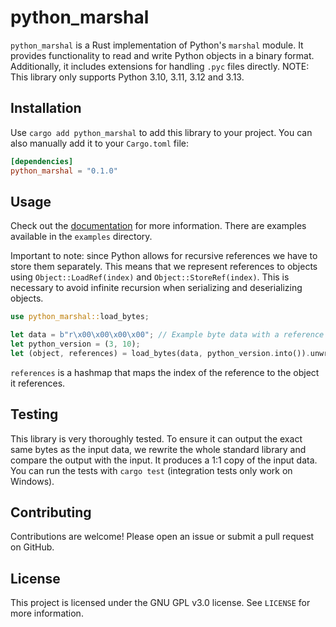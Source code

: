 # python_marshal

`python_marshal` is a Rust implementation of Python's `marshal` module. It provides functionality to read and write Python objects in a binary format. Additionally, it includes extensions for handling `.pyc` files directly.
NOTE: This library only supports Python 3.10, 3.11, 3.12 and 3.13.

## Installation
Use `cargo add python_marshal` to add this library to your project.
You can also manually add it to your `Cargo.toml` file:

```toml
[dependencies]
python_marshal = "0.1.0"
```

## Usage

Check out the [documentation](https://docs.rs/python_marshal) for more information.
There are examples available in the `examples` directory.

Important to note: since Python allows for recursive references we have to store them separately.
This means that we represent references to objects using `Object::LoadRef(index)` and `Object::StoreRef(index)`. This is necessary to avoid infinite recursion when serializing and deserializing objects.

```rust
use python_marshal::load_bytes;

let data = b"r\x00\x00\x00\x00"; // Example byte data with a reference
let python_version = (3, 10);
let (object, references) = load_bytes(data, python_version.into()).unwrap();
```
`references` is a hashmap that maps the index of the reference to the object it references.

## Testing
This library is very thoroughly tested. To ensure it can output the exact same bytes as the input data, we rewrite the whole standard library and compare the output with the input. It produces a 1:1 copy of the input data.
You can run the tests with `cargo test` (integration tests only work on Windows).

## Contributing

Contributions are welcome! Please open an issue or submit a pull request on GitHub.

## License

This project is licensed under the GNU GPL v3.0 license. See `LICENSE` for more information.
